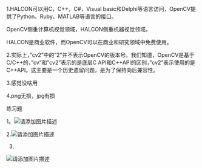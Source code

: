 1.HALCON可以用C，C++，C#，Visual basic和Delphi等语言访问，OpenCV提供了Python、Ruby、MATLAB等语言的接口。

OpenCV侧重计算机视觉领域，HALCON侧重机器视觉领域。

HALCON是商业软件，而OpenCV可以在商业和研究领域中免费使用。



2.实际上，”cv2”中的”2”并不表示OpenCV的版本号。我们知道，OpenCV是基于C/C++的，”cv”和”cv2”表示的是底层C API和C++API的区别，”cv2”表示使用的是C++API。这主要是一个历史遗留问题，是为了保持向后兼容性。



3.感觉没啥用

4.png无损，jpg有损

练习题

1。![请添加图片描述](https://img-blog.csdnimg.cn/20210208012719550.png?x-oss-process=image/watermark,type_ZmFuZ3poZW5naGVpdGk,shadow_10,text_aHR0cHM6Ly9ibG9nLmNzZG4ubmV0L3Y1MzYzNjY=,size_16,color_FFFFFF,t_70)

2.![请添加图片描述](https://img-blog.csdnimg.cn/20210208012719635.png?x-oss-process=image/watermark,type_ZmFuZ3poZW5naGVpdGk,shadow_10,text_aHR0cHM6Ly9ibG9nLmNzZG4ubmV0L3Y1MzYzNjY=,size_16,color_FFFFFF,t_70)

3.

![请添加图片描述](https://img-blog.csdnimg.cn/20210208012719962.png?x-oss-process=image/watermark,type_ZmFuZ3poZW5naGVpdGk,shadow_10,text_aHR0cHM6Ly9ibG9nLmNzZG4ubmV0L3Y1MzYzNjY=,size_16,color_FFFFFF,t_70)
